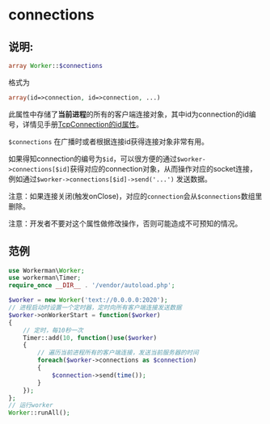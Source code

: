 # connections
## 说明:
```php
array Worker::$connections
```

格式为
```php
array(id=>connection, id=>connection, ...)
```

此属性中存储了**当前进程**的所有的客户端连接对象，其中id为connection的id编号，详情见手册[TcpConnection的id属性](../tcp-connection/id.md)。

 ```$connections``` 在广播时或者根据连接id获得连接对象非常有用。

如果得知connection的编号为```$id```，可以很方便的通过```$worker->connections[$id]```获得对应的connection对象，从而操作对应的socket连接，例如通过```$worker->connections[$id]->send('...')``` 发送数据。

注意：如果连接关闭(触发onClose)，对应的```connection```会从```$connections```数组里删除。

注意：开发者不要对这个属性做修改操作，否则可能造成不可预知的情况。


## 范例

```php
use Workerman\Worker;
use workerman\Timer;
require_once __DIR__ . '/vendor/autoload.php';

$worker = new Worker('text://0.0.0.0:2020');
// 进程启动时设置一个定时器，定时向所有客户端连接发送数据
$worker->onWorkerStart = function($worker)
{
    // 定时，每10秒一次
    Timer::add(10, function()use($worker)
    {
        // 遍历当前进程所有的客户端连接，发送当前服务器的时间
        foreach($worker->connections as $connection)
        {
            $connection->send(time());
        }
    });
};
// 运行worker
Worker::runAll();
```
